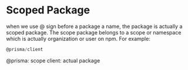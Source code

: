 # Scoped Package

when we use @ sign before a package a name, the package is actually a scoped package. The scope package belongs to a scope or namespace which is actually organization or user on npm. For example:

```ts
@prisma/client
```

@prisma: scope
client: actual package
